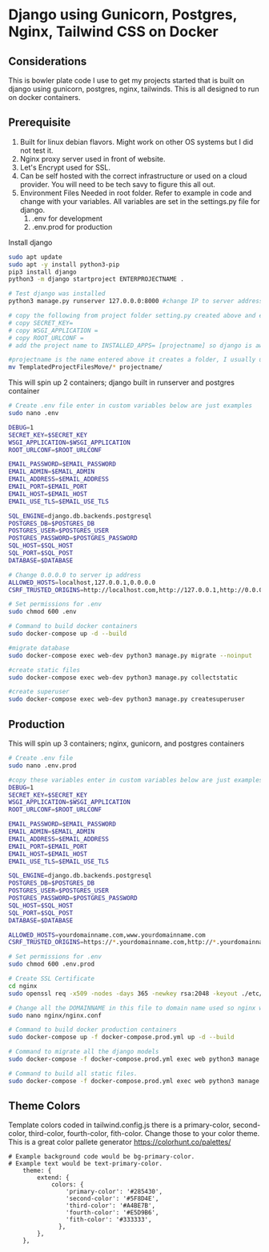 # Django using Gunicorn, Postgres, Nginx, Tailwind CSS on Docker

## Considerations

This is bowler plate code I use to get my projects started that is built on django using gunicorn, postgres, nginx, tailwinds. This is all designed to run on docker containers. 

## Prerequisite 

1. Built for linux debian flavors. Might work on other OS systems but I did not test it. 
2. Nginx proxy server used in front of website. 
3. Let's Encrypt used for SSL.
4. Can be self hosted with the correct infrastructure or used on a cloud provider. You will need to be tech savy to figure this all out.
5. Environment Files Needed in root folder. Refer to example in code and change with your variables. All variables are set in the settings.py file for django.
    1. .env for development
    2. .env.prod for production

Install django
```bash
sudo apt update 
sudo apt -y install python3-pip
pip3 install django
python3 -m django startproject ENTERPROJECTNAME .

# Test django was installed
python3 manage.py runserver 127.0.0.0:8000 #change IP to server address

# copy the following from project folder setting.py created above and enter into the .env files created below.
# copy SECRET_KEY= 
# copy WSGI_APPLICATION = 
# copy ROOT_URLCONF =
# add the project name to INSTALLED_APPS= [projectname] so django is aware of your project. 

#projectname is the name entered above it creates a folder, I usually use the domain name. Move the TemplatedProjectFilesMove stuff to project folder to replace standard files
mv TemplatedProjectFilesMove/* projectname/
```

This will spin up 2 containers; django built in runserver and postgres container
```bash
# Create .env file enter in custom variables below are just examples
sudo nano .env 

DEBUG=1
SECRET_KEY=$SECRET_KEY
WSGI_APPLICATION=$WSGI_APPLICATION
ROOT_URLCONF=$ROOT_URLCONF

EMAIL_PASSWORD=$EMAIL_PASSWORD
EMAIL_ADMIN=$EMAIL_ADMIN
EMAIL_ADDRESS=$EMAIL_ADDRESS
EMAIL_PORT=$EMAIL_PORT
EMAIL_HOST=$EMAIL_HOST
EMAIL_USE_TLS=$EMAIL_USE_TLS

SQL_ENGINE=django.db.backends.postgresql
POSTGRES_DB=$POSTGRES_DB
POSTGRES_USER=$POSTGRES_USER
POSTGRES_PASSWORD=$POSTGRES_PASSWORD
SQL_HOST=$SQL_HOST
SQL_PORT=$SQL_POST
DATABASE=$DATABASE

# Change 0.0.0.0 to server ip address
ALLOWED_HOSTS=localhost,127.0.0.1,0.0.0.0 
CSRF_TRUSTED_ORIGINS=http://localhost.com,http://127.0.0.1,http://0.0.0.0

# Set permissions for .env
sudo chmod 600 .env

# Command to build docker containers
sudo docker-compose up -d --build

#migrate database
sudo docker-compose exec web-dev python3 manage.py migrate --noinput

#create static files
sudo docker-compose exec web-dev python3 manage.py collectstatic

#create superuser
sudo docker-compose exec web-dev python3 manage.py createsuperuser

```

## Production 

This will spin up 3 containers; nginx, gunicorn, and postgres containers
```bash
# Create .env file
sudo nano .env.prod

#copy these variables enter in custom variables below are just examples
DEBUG=1
SECRET_KEY=$SECRET_KEY
WSGI_APPLICATION=$WSGI_APPLICATION
ROOT_URLCONF=$ROOT_URLCONF

EMAIL_PASSWORD=$EMAIL_PASSWORD
EMAIL_ADMIN=$EMAIL_ADMIN
EMAIL_ADDRESS=$EMAIL_ADDRESS
EMAIL_PORT=$EMAIL_PORT
EMAIL_HOST=$EMAIL_HOST
EMAIL_USE_TLS=$EMAIL_USE_TLS

SQL_ENGINE=django.db.backends.postgresql
POSTGRES_DB=$POSTGRES_DB
POSTGRES_USER=$POSTGRES_USER
POSTGRES_PASSWORD=$POSTGRES_PASSWORD
SQL_HOST=$SQL_HOST
SQL_PORT=$SQL_POST
DATABASE=$DATABASE

ALLOWED_HOSTS=yourdomainname.com,www.yourdomainname.com
CSRF_TRUSTED_ORIGINS=https://*.yourdomainname.com,http://*.yourdomainname.com

# Set permissions for .env
sudo chmod 600 .env.prod

# Create SSL Certificate
cd nginx
sudo openssl req -x509 -nodes -days 365 -newkey rsa:2048 -keyout ./etc/ssl/private/localhost.key -out ./etc/ssl/certs/localhost.crt

# Change all the DOMAINNAME in this file to domain name used so nginx will work correctly. This config is designed to be used behind a proxy nginx server. 
sudo nano nginx/nginx.conf

# Command to build docker production containers
sudo docker-compose up -f docker-compose.prod.yml up -d --build

# Command to migrate all the django models 
sudo docker-compose -f docker-compose.prod.yml exec web python3 manage.py migrate

# Command to build all static files.
sudo docker-compose -f docker-compose.prod.yml exec web python3 manage.py collectstatic

```

## Theme Colors

Template colors coded in tailwind.config.js there is a primary-color, second-color, third-color, fourth-color, fith-color. Change those to your color theme. This is a great color pallete generator https://colorhunt.co/palettes/

```
# Example background code would be bg-primary-color. 
# Example text would be text-primary-color.
    theme: {
        extend: {
            colors: {
                'primary-color': '#285430',
                'second-color': '#5F8D4E',
                'third-color': '#A4BE7B',
                'fourth-color': '#E5D9B6',
                'fith-color': '#333333',
              },
        },
    },
```